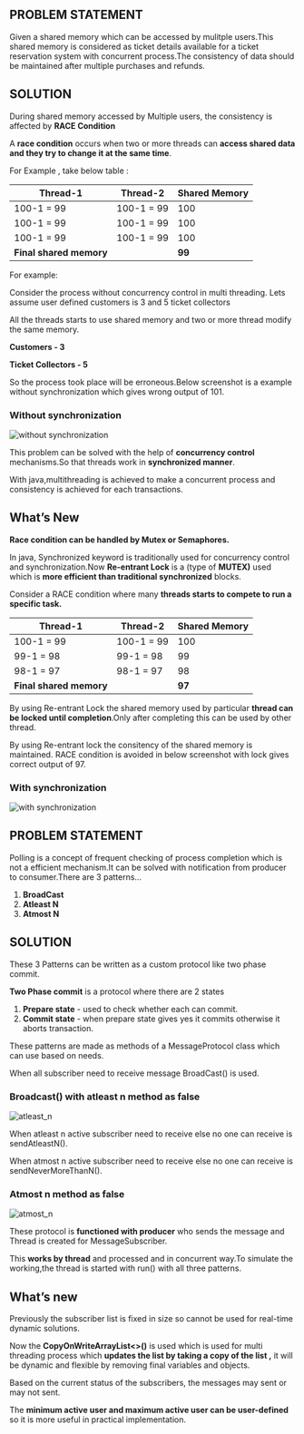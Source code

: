 ## PROBLEM STATEMENT

Given a shared memory which can be accessed by mulitple users.This shared memory is considered as ticket details available for a ticket reservation system with concurrent process.The consistency of data should be maintained after multiple purchases and refunds.

## SOLUTION

During shared memory accessed by Multiple users, the consistency is affected by **RACE Condition**

A **race condition** occurs when two or more threads can **access shared data and they try to change it at the same time**.

For Example , take below table :

| **Thread-1** | **Thread-2** | **Shared Memory** |
| --- | --- | --- |
| 100-1 = 99 | 100-1 = 99 | 100 |
| 100-1 = 99 | 100-1 = 99 | 100 |
| 100-1 = 99 | 100-1 = 99 | 100 |
| **Final shared memory** |     | **99** |

For example:

Consider the process without concurrency control in multi threading. Lets assume user defined customers is 3 and 5 ticket collectors

All the threads starts to use shared memory and two or more thread modify the same memory.

**Customers - 3**

**Ticket Collectors - 5**

So the process took place will be erroneous.Below screenshot is a example without synchronization which gives wrong output of 101.

### Without synchronization
![without synchronization](https://github.com/Harshit26042004/Synchronization-and-Message/blob/main/without_sync.jpg)

This problem can be solved with the help of **concurrency control** mechanisms.So that threads work in **synchronized manner**.

With java,multithreading is achieved to make a concurrent process and consistency is achieved for each transactions.

## What’s New

**Race condition can be handled by Mutex or Semaphores.**

In java, Synchronized keyword is traditionally used for concurrency control and synchronization.Now **Re-entrant Lock** is a (type of **MUTEX)** used which is **more efficient than traditional synchronized** blocks.

Consider a RACE condition where many **threads starts to compete to run a specific task.**

| **Thread-1** | **Thread-2** | **Shared Memory** |
| --- | --- | --- |
| 100-1 = 99 | 100-1 = 99 | 100 |
| 99-1 = 98 | 99-1 = 98 | 99  |
| 98-1 = 97 | 98-1 = 97 | 98  |
| **Final shared memory** |     | **97** |

By using Re-entrant Lock the shared memory used by particular **thread can be locked until completion**.Only after completing this can be used by other thread.

By using Re-entrant lock the consitency of the shared memory is maintained. RACE condition is avoided in below screenshot with lock gives correct output of 97.

### With synchronization
![with synchronization](https://github.com/Harshit26042004/Synchronization-and-Message/blob/main/with_sync.jpg)

## PROBLEM STATEMENT

Polling is a concept of frequent checking of process completion which is not a efficient mechanism.It can be solved with notification from producer to consumer.There are 3 patterns…

1. **BroadCast**
2. **Atleast N**
3. **Atmost N**

## SOLUTION

These 3 Patterns can be written as a custom protocol like two phase commit.

**Two Phase commit** is a protocol where there are 2 states

1. **Prepare state** - used to check whether each can commit.
2. **Commit state** - when prepare state gives yes it commits otherwise it aborts transaction.

These patterns are made as methods of a MessageProtocol class which can use based on needs.

When all subscriber need to receive message BroadCast() is used.

### Broadcast() with atleast n method as false
![atleast_n](https://github.com/Harshit26042004/Synchronization-and-Message/blob/main/atleast_n.jpg)

When atleast n active subscriber need to receive else no one can receive is sendAtleastN().

When atmost n active subscriber need to receive else no one can receive is sendNeverMoreThanN().

### Atmost n method as false
![atmost_n](https://github.com/Harshit26042004/Synchronization-and-Message/blob/main/atmost_n.jpg)

These protocol is **functioned with producer** who sends the message and Thread is created for MessageSubscriber.

This **works by thread** and processed and in concurrent way.To simulate the working,the thread is started with run() with all three patterns.

## What’s new

Previously the subscriber list is fixed in size so cannot be used for real-time dynamic solutions.

Now the **CopyOnWriteArrayList<>()** is used which is used for multi threading process which **updates the list by taking a copy of the list ,** it will be dynamic and flexible by removing final variables and objects.

Based on the current status of the subscribers, the messages may sent or may not sent.

The **minimum active user and maximum active user can be user-defined** so it is more useful in practical implementation.
